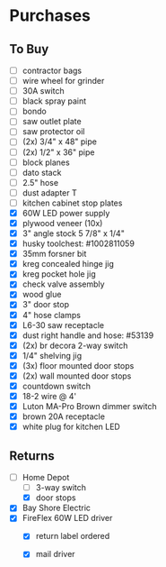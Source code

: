 # Purchases

## To Buy

- [ ] contractor bags
- [ ] wire wheel for grinder
- [ ] 30A switch
- [ ] black spray paint
- [ ] bondo
- [ ] saw outlet plate
- [ ] saw protector oil
- [ ] (2x) 3/4" x 48" pipe
- [ ] (2x) 1/2" x 36" pipe
- [ ] block planes
- [ ] dato stack
- [ ] 2.5" hose
- [ ] dust adapter T
- [ ] kitchen cabinet stop plates
- [x] 60W LED power supply
- [x] plywood veneer (10x)
- [x] 3" angle stock 5 7/8" x 1/4"
- [x] husky toolchest: #1002811059
- [x] 35mm forsner bit
- [x] kreg concealed hinge jig
- [x] kreg pocket hole jig
- [x] check valve assembly
- [x] wood glue
- [x] 3" door stop
- [x] 4" hose clamps
- [x] L6-30 saw receptacle
- [x] dust right handle and hose: #53139
- [x] (2x) br decora 2-way switch
- [x] 1/4" shelving jig
- [x] (3x) floor mounted door stops
- [x] (2x) wall mounted door stops
- [x] countdown switch
- [x] 18-2 wire @ 4'
- [x] Luton MA-Pro Brown dimmer switch
- [x] brown 20A receptacle
- [x] white plug for kitchen LED

## Returns

- [ ] Home Depot
  - [ ] 3-way switch
  - [x] door stops
- [x] Bay Shore Electric
- [x] FireFlex 60W LED driver
  - [x] return label ordered
  - [x] mail driver


